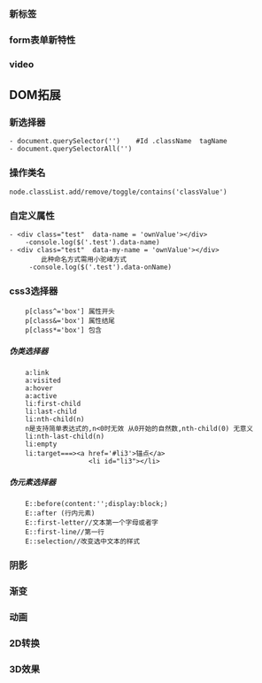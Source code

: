 ### 新标签
### form表单新特性
### video
## DOM拓展
### 新选择器
    - document.querySelector('')    #Id .className  tagName
    - document.querySelectorAll('')
### 操作类名
    node.classList.add/remove/toggle/contains('classValue')
### 自定义属性
    - <div class="test"  data-name = 'ownValue'></div>
        -console.log($('.test').data-name)
    - <div class="test"  data-my-name = 'ownValue'></div>
            此种命名方式需用小驼峰方式
         -console.log($('.test').data-onName)
### css3选择器
        p[class^='box'] 属性开头
        p[class&='box'] 属性结尾
        p[class*='box'] 包含
##### 伪类选择器
        a:link
        a:visited
        a:hover
        a:active
        li:first-child
        li:last-child
        li:nth-child(n)
        n是支持简单表达式的,n<0时无效 从0开始的自然数,nth-child(0) 无意义
        li:nth-last-child(n)
        li:empty
        li:target===><a href='#li3'>锚点</a>
                        <li id="li3"></li>
##### 伪元素选择器
        E::before(content:'';display:block;)
        E::after (行内元素)
        E::first-letter//文本第一个字母或者字
        E::first-line//第一行
        E::selection//改变选中文本的样式
### 阴影
### 渐变
### 动画
### 2D转换
### 3D效果
